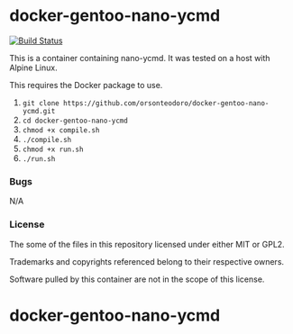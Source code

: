 # docker-gentoo-nano-ycmd

[![Build Status](https://travis-ci.org/orsonteodoro/docker-gentoo-nano-ycmd.svg?branch=master)](https://travis-ci.org/orsonteodoro/docker-gentoo-nano-ycmd)

This is a container containing nano-ycmd.  It was tested on a host with Alpine Linux.

This requires the Docker package to use.

1. `git clone https://github.com/orsonteodoro/docker-gentoo-nano-ycmd.git`
2. `cd docker-gentoo-nano-ycmd`
3. `chmod +x compile.sh`
4. `./compile.sh`
5. `chmod +x run.sh`
6. `./run.sh`

### Bugs

N/A

### License

The some of the files in this repository licensed under either MIT or GPL2.

Trademarks and copyrights referenced belong to their respective owners.

Software pulled by this container are not in the scope of this license.
# docker-gentoo-nano-ycmd
